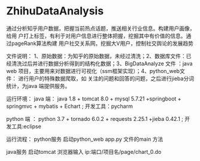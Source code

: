 # ZhihuDataAnalysis
通过分析知乎用户数据，把握当前热点话题，推送相关行业信息。构建用户画像，给用 户打上标签，有利于对用户信息进行整体把握，挖掘其中有价值的信息。通过pageRank算法构建 用户社交关系网，挖掘大V用户，控制社交舆论的发展趋势

文件说明：
    1、原始数据：为知乎的原始数据，未经过清洗；2、数据库文件：已经清洗过后并进行数据分析得到的结构化数据；3、BigDataAnalyze 文件 ：java web 项目，主要用来对数据进行可视化（ssm框架实现）；4、python_web文件： 进行用户的特殊数据爬取，如 关注的问题和回答的问题，之后进行jieba分词统计，为java 端提供服务。
   
运行环境：
   java 端：   java 1.8 + tomcat 8.0 + mysql 5.7.21 +springboot + springmvc + mybatis  + Echart  ; 开发工具：pycharm
        
   python 端 ： python 3.7 + tornado 6.0.2 + requests 2.25.1 +jieba 0.42.1  ; 开发工具:eclipse

运行流程：
   python服务   启动python_web app.py 文件的main 方法
        
   java服务     启动tomcat 浏览器输入 ip:端口/项目名/page/chart_0.do
  
    

